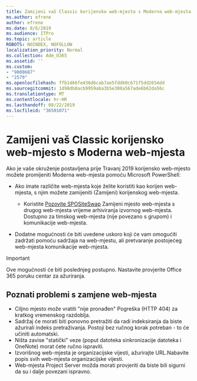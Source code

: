 ```yaml
---
title: Zamijeni vaš Classic korijensko web-mjesto s Moderna web-mjesta
ms.author: efrene
author: efrene
ms.date: 8/6/2019
ms.audience: ITPro
ms.topic: article
ROBOTS: NOINDEX, NOFOLLOW
localization_priority: Normal
ms.collection: Adm_O365
ms.assetid: ''
ms.custom:
- "9000687"
- "2579"
ms.openlocfilehash: ffb1466fe436d6cab7ae5fdd60c671f5dd2654dd
ms.sourcegitcommit: 1d98db8acb9959aba3b5e308a567ade6b62da56c
ms.translationtype: MT
ms.contentlocale: hr-HR
ms.lasthandoff: 08/22/2019
ms.locfileid: "36501071"
---
```

# <a name="swap-your-classic-root-site-with-a-modern-site"></a>Zamijeni vaš Classic korijensko web-mjesto s Moderna web-mjesta

Ako je vaše okruženje postavljena prije Travanj 2019 korijensko web-mjesto možete promijeniti Moderna web-mjesta pomoću Microsoft PowerShell:

- Ako imate različite web-mjesta koje želite koristiti kao korijen web-mjesta, s njim možete zamijeniti (Zamijeni) korijenskog web-mjesta. 
    - Koristite [Pozovite SPOSiteSwap](https://docs.microsoft.com/powershell/module/sharepoint-online/invoke-spositeswap?view=sharepoint-ps) Zamijeni mjesto web-mjesta s drugog web-mjesta vrijeme arhiviranja izvornog web-mjesta. Dostupno za timskog web-mjesta (nije povezano s grupom) i komunikacije web-mjesta. 

- Dodatne mogućnosti će biti uvedene uskoro koji će vam omogućiti zadržati pomoću sadržaja na web-mjestu, ali pretvaranje postojećeg web-mjesta komunikacije web-mjesta. 
>[!Important]
>Ove mogućnosti će biti poslednjeg postupno. Nastavite provjerite Office 365 poruku centar za ažuriranja. 

## <a name="known-issues-with-swapping-sites"></a>Poznati problemi s zamjene web-mjesta

- Ciljno mjesto može vratiti "nije pronađen" Pogreška (HTTP 404) za kratkog vremenskog razdoblja.
- Sadržaj će morati biti ponovno pretražiti da radi indeksiranja da biste ažurirali indeks pretraživanja. Postoji bez ručnog korak potreban - to će učiniti automatski.
- Ništa zavise "statički" veze (poput datoteka sinkronizacije datoteka i OneNote) morat ćete ručno ispraviti.
- Izvorišnog web-mjesta je organizacijske vijesti, ažurirajte URL.Nabavite popis svih web-mjesta organizacijske vijesti.
- Web-mjesta Project Server možda morati provjeriti da biste bili sigurni da su i dalje povezani ispravno.






